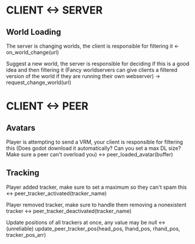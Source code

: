 # CLIENT <-> SERVER

## World Loading

The server is changing worlds, the client is responsible for filtering it
<- on_world_change(url)

Suggest a new world, the server is responsible for deciding if this is a good idea and then filtering it
  (Fancy worldservers can give clients a filtered version of the world if they are running their own webserver)
-> request_change_world(url)


# CLIENT <-> PEER

## Avatars

Player is attempting to send a VRM, your client is responsible for filtering this
  (Does godot download it automatically? Can you set a max DL size? Make sure a peer can't overload you)
<-> peer_loaded_avatar(buffer)

## Tracking

Player added tracker, make sure to set a maximum so they can't spam this
<-> peer_tracker_activated(tracker_name)

Player removed tracker, make sure to handle them removing a nonexistent tracker
<-> peer_tracker_deactivated(tracker_name)

Update positions of all trackers at once, any value may be null
<-> (unreliable) update_peer_tracker_pos(head_pos, lhand_pos, rhand_pos, tracker_pos_arr)
